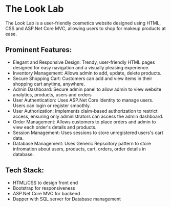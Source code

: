 # The Look Lab
The Look Lab is a user-friendly cosmetics website designed using HTML, CSS and ASP.Net Core MVC, allowing users to shop for makeup products at ease.

## Prominent Features:
- Elegant and Responsive Design: Trendy, user-friendly HTML pages designed for easy navigation and a visually pleasing experience.
- Inventory Management: Allows admin to add, update, delete products.
-	Secure Shopping Cart: Customers can add and view items in their shopping cart anytime, anywhere.
- Admin Dashboard: Secure admin panel to allow admin to view website analytics, products, users and orders
- User Authentication: Uses ASP.Net Core Identity to manage users. Users can login or register smoothly.
- User Authorization: Implements claim-based authorization to restrict access, ensuring only administrators can access the admin dashboard.
- Order Management: Allows customers to place orders and admin to view each order's details and products.
- Session Management: Uses sessions to store unregistered users's cart data.
- Database Management: Uses Generic Repsoitory pattern to store infromation about users, products, cart, orders, order details in database.

## Tech Stack:
- HTML/CSS to design front end
- Bootstrap for responsiveness
- ASP.Net Core MVC for backend
- Dapper with SQL server for Database management

  
